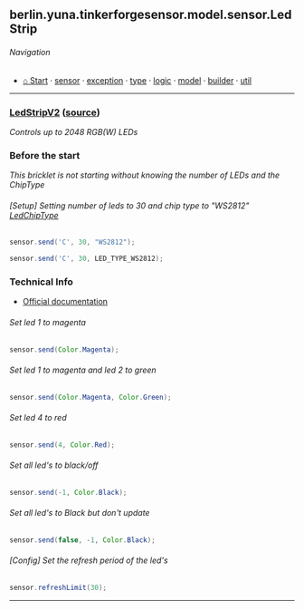 ## berlin.yuna.tinkerforgesensor.model.sensor.LedStrip
###### Navigation
* [⌂ Start](https://github.com/YunaBraska/tinkerforge-sensor/blob/master/readmeDoc/README.md) · [sensor](https://github.com/YunaBraska/tinkerforge-sensor/blob/master/readmeDoc/berlin/yuna/tinkerforgesensor/model/sensor/README.md) · [exception](https://github.com/YunaBraska/tinkerforge-sensor/blob/master/readmeDoc/berlin/yuna/tinkerforgesensor/model/exception/README.md) · [type](https://github.com/YunaBraska/tinkerforge-sensor/blob/master/readmeDoc/berlin/yuna/tinkerforgesensor/model/type/README.md) · [logic](https://github.com/YunaBraska/tinkerforge-sensor/blob/master/readmeDoc/berlin/yuna/tinkerforgesensor/logic/README.md) · [model](https://github.com/YunaBraska/tinkerforge-sensor/blob/master/readmeDoc/berlin/yuna/tinkerforgesensor/model/README.md) · [builder](https://github.com/YunaBraska/tinkerforge-sensor/blob/master/readmeDoc/berlin/yuna/tinkerforgesensor/model/builder/README.md) · [util](https://github.com/YunaBraska/tinkerforge-sensor/blob/master/readmeDoc/berlin/yuna/tinkerforgesensor/util/README.md)

---
### [LedStripV2](https://github.com/YunaBraska/tinkerforge-sensor/blob/master/readmeDoc/berlin/yuna/tinkerforgesensor/model/sensor/LedStripV2.md) ([source](https://github.com/YunaBraska/tinkerforge-sensor/blob/master/src/main/java/berlin/yuna/tinkerforgesensor/model/sensor/LedStripV2.java))

 *Controls up to 2048 RGB(W) LEDs*
 
### Before the start
 *This bricklet is not starting without knowing the number of LEDs and the ChipType*
 
###### [Setup] Setting number of leds to 30 and chip type to "WS2812" [LedChipType](https://github.com/YunaBraska/tinkerforge-sensor/blob/master/src/main/java/berlin/yuna/tinkerforgesensor/model/type/LedChipType.java)
 
```java
sensor.send('C', 30, "WS2812");
```
 
```java
sensor.send('C', 30, LED_TYPE_WS2812);
```
 
### Technical Info
 * [Official documentation](https://www.tinkerforge.com/de/doc/Hardware/Bricklets/LED_Strip_V2.html) 
###### Set led 1 to magenta
 
```java
sensor.send(Color.Magenta);
```
 
###### Set led 1 to magenta and led 2 to green
 
```java
sensor.send(Color.Magenta, Color.Green);
```
 
###### Set led 4 to red
 
```java
sensor.send(4, Color.Red);
```
 
###### Set all led's to black/off
 
```java
sensor.send(-1, Color.Black);
```
 
###### Set all led's to Black but don't update
 
```java
sensor.send(false, -1, Color.Black);
```
 
###### [Config] Set the refresh period of the led's
 
```java
sensor.refreshLimit(30);
```

--- 
